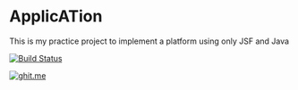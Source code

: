 # ApplicATion


This is my practice project to implement a platform using only JSF and Java 

[![Build Status](https://travis-ci.org/HarshVardhanKumar/ApplicATionSocial.svg?branch=master)](https://travis-ci.org/HarshVardhanKumar/ApplicATionSocial)


[![ghit.me](https://ghit.me/badge.svg?repo=HarshVardhanKumar/ApplicATionSocial)](https://ghit.me/repo/HarshVardhanKumar/ApplicATionSocial)
